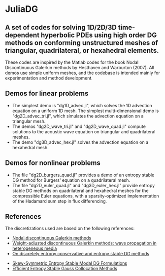 # JuliaDG
## A set of codes for solving 1D/2D/3D time-dependent hyperbolic PDEs using high order DG methods on conforming unstructured meshes of triangular, quadrilateral, or hexahedral elements.

These codes are inspired by the Matlab codes for the book Nodal Discontinuous Galerkin methods by Hesthaven and Warburton (2007).  All demos use simple uniform meshes, and the codebase is intended mainly for experimentation and method development.

## Demos for linear problems
- The simplest demo is "dg1D_advec.jl", which solves the 1D advection equation on a uniform 1D mesh. The simplest multi-dimensional demo is "dg2D_advec_tri.jl", which simulates the advection equation on a triangular mesh.
- The demos "dg2D_wave_tri.jl" and "dg2D_wave_quad.jl" compute solutions to the acoustic wave equation on triangular and quadrilateral meshes.
- The demo "dg3D_advec_hex.jl" solves the advection equation on a hexahedral mesh.

## Demos for nonlinear problems
- The file "dg2D_burgers_quad.jl" provides a demo of an entropy stable DG method for Burgers' equation on a quadrilateral mesh.
- The file "dg2D_euler_quad.jl" and "dg3D_euler_hex.jl" provide entropy stable DG methods on quadrilateral and hexahedral meshes for the compressible Euler equations, with a sparsity-optimized implementation of the Hadamard sum step in flux differencing.

## References
The discretizations used are based on the following references:
- [Nodal discontinuous Galerkin methods](https://link.springer.com/book/10.1007/978-0-387-72067-8)
- [Weight-adjusted discontinuous Galerkin methods: wave propagation in heterogeneous media](https://epubs.siam.org/doi/abs/10.1137/16M1089186?casa_token=j8893ak2KVEAAAAA:wVbmLtWx3ibL03oxn_97uRt7du2cSdf-6XlkHhczsVTmHI_6ndEgHm-fe3W-CmrWKuEf7CEo_i8)
- [On discretely entropy conservative and entropy stable DG methods
](https://doi.org/10.1016/j.jcp.2018.02.033)
<!-- - [On discretely entropy stable weight-adjusted DG methods: curvilinear meshes](https://doi.org/10.1016/j.jcp.2018.11.010)-->
- [Skew-Symmetric Entropy Stable Modal DG Formulations](https://doi.org/10.1007/s10915-019-01026-w)
- [Efficient Entropy Stable Gauss Collocation Methods](https://doi.org/10.1137/18M1209234)

<!-- using Pkg
Pkg.add("Revise")
Pkg.add("Plots")
Pkg.add("PyPlot")
Pkg.add("SpecialFunctions")
Pkg.add("Documenter")

?[Module/Function name] for documentation -->
